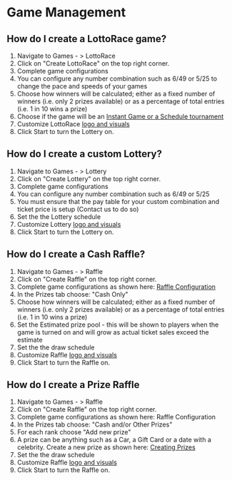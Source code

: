 <!-- TITLE: Games Use Cases -->
<!-- SUBTITLE: Most common usage flows -->

# Game Management

## How do I create a LottoRace game?

1. Navigate to Games - > LottoRace
2. Click on "Create LottoRace" on the top right corner.
3. Complete game configurations
4. You can configure any number combination such as 6/49 or 5/25 to change the pace and speeds of your games
5. Choose how winners will be calculated; either as a fixed number of winners (i.e. only 2 prizes available) or as a percentage of total entries (i.e. 1 in 10 wins a prize)
6. Choose if the game will be an [Instant Game or a Schedule tournament](/administration/games/lottorace#tournaments-vs-instant-games)
7. Customize LottoRace [logo and visuals](/administration/games#setting-game-logo-branding)
8. Click Start to turn the Lottery on.

## How do I create a custom Lottery?

1. Navigate to Games - > Lottery
2. Click on "Create Lottery" on the top right corner.
3. Complete game configurations
4. You can configure any number combination such as 6/49 or 5/25
5. You must ensure that the pay table for your custom combination and ticket price is setup (Contact us to do so)
6. Set the the Lottery schedule
7. Customize Lottery [logo and visuals](/administration/games#setting-game-logo-branding)
8. Click Start to turn the Lottery on.


## How do I create a Cash Raffle?

1. Navigate to Games - > Raffle
2. Click on "Create Raffle" on the top right corner.
3. Complete game configurations as shown here:  [Raffle Configuration](/administration/games/raffle#tickets-price)
4. In the Prizes tab choose: "Cash Only"
5. Choose how winners will be calculated; either as a fixed number of winners (i.e. only 2 prizes available) or as a percentage of total entries (i.e. 1 in 10 wins a prize)
6. Set the Estimated prize pool - this will be shown to players when the game is turned on and will grow as actual ticket sales exceed the estimate
7. Set the the draw schedule
8. Customize Raffle [logo and visuals](/administration/games#setting-game-logo-branding)
9. Click Start to turn the Raffle on.

##  How do I create a Prize Raffle

1. Navigate to Games - > Raffle
2. Click on "Create Raffle" on the top right corner.
3. Complete game configurations as shown here:  Raffle Configuration
4. In the Prizes tab choose: "Cash and/or Other Prizes"
5. For each rank choose "Add new prize" 
6. A prize can be anything such as a Car, a Gift Card or a date with a celebrity. Create a new prize as shown here: [Creating Prizes](administration/games/raffle#creating-editing-prizes "Creating Prizes")
7. Set the the draw schedule
8. Customize Raffle [logo and visuals](/administration/games#setting-game-logo-branding)
9. Click Start to turn the Raffle on.

